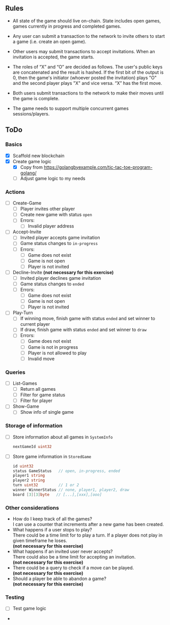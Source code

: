 ## Rules
* All state of the game should live on-chain. State includes open games, games currently in progress and completed games.

* Any user can submit a transaction to the network to invite others to start a game (i.e. create an open game).

* Other users may submit transactions to accept invitations. When an invitation is accepted, the game starts.

* The roles of “X” and “O” are decided as follows. The user's public keys are concatenated and the result is hashed. If the first bit of the output is 0, then the game's initiator (whoever posted the invitation) plays "O" and the second player plays "X" and vice versa. “X” has the first move.

* Both users submit transactions to the network to make their moves until the game is complete.

* The game needs to support multiple concurrent games sessions/players.

## ToDo

### Basics
- [x] Scaffold new blockchain
- [x] Create game logic
  - [x] Copy from https://golangbyexample.com/tic-tac-toe-program-golang/
  - [ ] Adjust game logic to my needs

### Actions
- [ ] Create-Game
  - [ ] Player invites other player
  - [ ] Create new game with status `open`
  - [ ] Errors: 
    - [ ] Invalid player address
- [ ] Accept-Invite
  - [ ] Invited player accepts game invitation
  - [ ] Game status changes to `in-progress`
  - [ ] Errors:
    - [ ] Game does not exist
    - [ ] Game is not open
    - [ ] Player is not invited
- [ ] Decline-Invite <b>(not necessary for this exercise)</b>
  - [ ] Invited player declines game invitation
  - [ ] Game status changes to `ended`
  - [ ] Errors:
    - [ ] Game does not exist
    - [ ] Game is not open
    - [ ] Player is not invited
- [ ] Play-Turn
  - [ ] If winning move, finish game with status `ended` and set winner to current player
  - [ ] If draw, finish game with status `ended` and set winner to `draw`
  - [ ] Errors:
    - [ ] Game does not exist
    - [ ] Game is not in progress
    - [ ] Player is not allowed to play
    - [ ] Invalid move

### Queries
- [ ] List-Games
  - [ ] Return all games
  - [ ] Filter for game status
  - [ ] Filter for player
- [ ] Show-Game
  - [ ] Show info of single game

### Storage of information
- [ ] Store information about all games in `SystemInfo`
  ```go
  nextGameId uint32
  ```
- [ ] Store game information in `StoredGame`
    ```go
    id uint32
    status GameStatus   // open, in-progress, ended
    player1 string
    player2 string
    turn uint32         // 1 or 2
    winner WinnerStatus // none, player1, player2, draw
    board [3][3]byte   // [...],[xxx],[ooo]
    ```

### Other considerations
- How do I keep track of all the games?</br>
I can use a counter that increments after a new game has been created.
- What happens if a user stops to play?</br>
There could be a time limit for to play a turn. 
If a player does not play in given timeframe he loses.</br>
<b>(not necessary for this exercise)</b>
- What happens if an invited user never accepts?</br>
There could also be a time limit for accepting an invitation.</br>
<b>(not necessary for this exercise)</b>
- There could be a query to check if a move can be played.</br>
<b>(not necessary for this exercise)</b>
- Should a player be able to abandon a game?</br>
<b>(not necessary for this exercise)</b>

### Testing
- [ ] Test game logic
- 